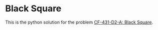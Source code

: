 # Black Square
This is the python solution for the problem [CF-431-D2-A: Black Square](https://codeforces.com/contest/431/problem/A).
